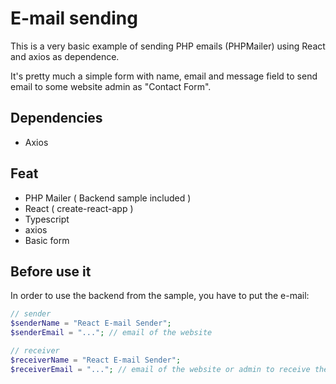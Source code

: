 # E-mail sending

This is a very basic example of sending PHP emails (PHPMailer) using React and axios as dependence. 

It's pretty much a simple form with name, email and message field to send email to some website admin as "Contact Form".

## Dependencies
- Axios

## Feat

- PHP Mailer ( Backend sample included )
- React ( create-react-app )
- Typescript
- axios
- Basic form

## Before use it

In order to use the backend from the sample, you have to put the e-mail:

```php
// sender
$senderName = "React E-mail Sender";
$senderEmail = "..."; // email of the website

// receiver
$receiverName = "React E-mail Sender";
$receiverEmail = "..."; // email of the website or admin to receive the contact
```
